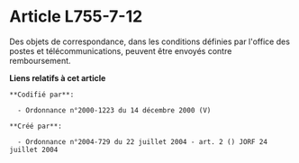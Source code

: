 # Article L755-7-12

Des objets de correspondance, dans les conditions définies par l'office des postes et télécommunications, peuvent être
envoyés contre remboursement.

**Liens relatifs à cet article**

	**Codifié par**:

	  - Ordonnance n°2000-1223 du 14 décembre 2000 (V)

	**Créé par**:

	  - Ordonnance n°2004-729 du 22 juillet 2004 - art. 2 () JORF 24 juillet 2004
